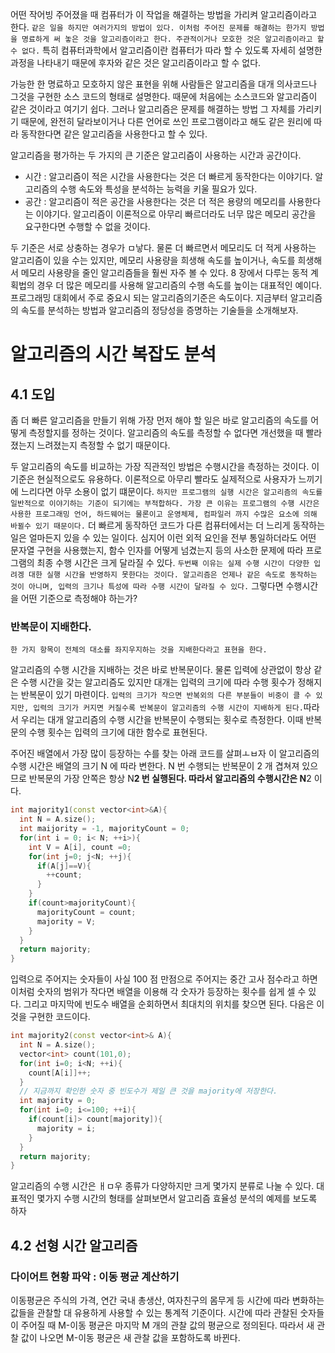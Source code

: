 어떤 작어빙 주어졌을 때 컴퓨터가 이 작업을 해결하는 방법을 가리켜 알고리즘이라고 한다. `같은 일을 하지만 여러가지의 방법이 있다. 이처럼 주어진 문제를 해결하는 한가지 방법을 명료하게 써 놓은 것을 알고리즘이라고 한다. 주관적이거나 모호한 것은 알고리즘이라고 할 수 없다.` 특히 컴퓨터과학에서 알고리즘이란 컴퓨터가 따라 할 수 있도록 자세히 설명한 과정을 나타내기 때문에 후자와 같은 것은 알고리즘이라고 할 수 없다.

가능한 한 명료하고 모호하지 않은 표현을 위해 사람들은 알고리즘을 대개 의사코드나 그것을 구현한 소스 코드의 형태로 설명한다. 때문에 처음에는 소스코드와 알고리즘이 같은 것이라고 여기기 쉽다. 그러나 알고리즘은 문제를 해결하는 방법 그 자체를 가리키기 때문에, 완전히 달라보이거나 다른 언어로 쓰인 프로그램이라고 해도 같은 원리에 따라 동작한다면 같은 알고리즘을 사용한다고 할 수 있다.

알고리즘을 평가하는 두 가지의 큰 기준은 알고리즘이 사용하는 시간과 공간이다.

- 시간 : 알고리즘이 적은 시간을 사용한다는 것은 더 빠르게 동작한다는 이야기다. 알고리즘의 수행 속도와 특성을 분석하는 능력을 키울 필요가 있다.
- 공간 : 알고리즘이 적은 공간을 사용한다는 것은 더 적은 용량의 메모리를 사용한다는 이야기다. 알고리즘이 이론적으로 아무리 빠르더라도 너무 많은 메모리 공간을 요구한다면 수행할 수 없을 것이다.

두 기준은 서로 상충하는 경우가 ㅁ낳다. 물론 더 빠르면서 메모리도 더 적게 사용하는 알고리즘이 있을 수는 있지만, 메모리 사용량을 희생해 속도를 높이거나, 속도를 희생해서 메모리 사용량을 줄인 알고리즘들을 훨씬 자주 볼 수 있다. 8 장에서 다루는 동적 계획법의 경우 더 많은 메모리를 사용해 알고리즘의 수행 속도를 높이는 대표적인 예이다. 프로그래밍 대회에서 주로 중요시 되는 알고리즘의기준은 속도이다. 지금부터 알고리즘의 속도를 분석하는 방법과 알고리즘의 정당성을 증명하는 기술들을 소개해보자.

# 알고리즘의 시간 복잡도 분석

## 4.1 도입

좀 더 빠른 알고리즘을 만들기 위해 가장 먼저 해야 할 일은 바로 알고리즘의 속도를 어떻게 측정할지를 정하는 것이다. 알고리즘의 속도를 측정할 수 없다면 개선했을 때 빨라졌는지 느려졌는지 측정할 수 없기 때문이다.

두 알고리즘의 속도를 비교하는 가장 직관적인 방법은 수행시간을 측정하는 것이다. 이 기준은 현실적으로도 유용하다. 이론적으로 아무리 빨라도 실제적으로 사용자가 느끼기에 느리다면 아무 소용이 없기 떄문이다. `하지만 프로그램의 실행 시간은 알고리즘의 속도를 일반적으로 이야기하는 기준이 되기에는 부적합하다. 가장 큰 이유는 프로그램의 수행 시간은 사용한 프로그래밍 언어, 하드웨어는 물론이고 운영체제, 컴파일러 까지 수많은 요소에 의해 바뀔수 있기 때문이다.` 더 빠르게 동작하던 코드가 다른 컴퓨터에서는 더 느리게 동작하는 일은 얼마든지 있을 수 있는 일이다. 심지어 이런 외적 요인을 전부 통일하더라도 어떤 문자열 구현을 사용했는지, 함수 인자를 어떻게 넘겼는지 등의 사소한 문제에 따라 프로그램의 최종 수행 시간은 크게 달라질 수 있다. `두번째 이유는 실제 수행 시간이 다양한 입려겡 대한 실행 시간을 반영하지 못한다는 것이다. 알고리즘은 언제나 같은 속도로 동작하는 것이 아니며, 입력의 크기나 특성에 따라 수행 시간이 달라질 수 있다.` 그렇다면 수행시간을 어떤 기준으로 측정해야 하는가?

### 반복문이 지배한다.

`한 가지 항목이 전체의 대소를 좌지우지하는 것을 지배한다라고 표현을 한다.`

알고리즘의 수행 시간을 지배하는 것은 바로 반복문이다. 물론 입력에 상관없이 항상 같은 수행 시간을 갖는 알고리즘도 있지만 대개는 입력의 크기에 따라 수행 횟수가 정해지는 반복문이 있기 마련이다. `입력의 크기가 작으면 반복외의 다른 부분들이 비중이 클 수 있지만, 입력의 크기가 커지면 커질수록 반복문이 알고리즘의 수행 시간이 지배하게 된다.`따라서 우리는 대개 알고리즘의 수행 시간을 반복문이 수행되는 횟수로 측정한다. 이때 반복문의 수행 횟수는 입력의 크기에 대한 함수로 표현된다.

주어진 배열에서 가장 많이 등장하는 수를 찾는 아래 코드를 살펴ㅗㅂ자
이 알고리즘의 수행 시간은 배열의 크기 N 에 따라 변한다. N 번 수행되는 반복문이 2 개 겹쳐져 있으므로 반복문의 가장 안쪽은 항상 N**2 번 실행된다. 따라서 알고리즘의 수행시간은 N**2 이다.

```C++
int majority1(const vector<int>&A){
  int N = A.size();
  int maijority = -1, majorityCount = 0;
  for(int i = 0; i< N; ++i>){
    int V = A[i], count =0;
    for(int j=0; j<N; ++j){
      if(A[j]==V){
        ++count;
      }
    }
    if(count>majorityCount){
      majorityCount = count;
      majority = V;
    }
  }
  return majority;
}
```

입력으로 주어지는 숫자들이 사실 100 점 만점으로 주어지는 중간 고사 점수라고 하면 이처럼 숫자의 범위가 작다면 배열을 이용해 각 숫자가 등장하는 횟수를 쉽게 셀 수 있다. 그리고 마지막에 빈도수 배열을 순회하면서 최대치의 위치를 찾으면 된다. 다음은 이것을 구현한 코드이다.

```C++
int majority2(const vector<int>& A){
  int N = A.size();
  vector<int> count(101,0);
  for(int i=0; i<N; ++i){
    count[A[i]]++;
  }
  // 지금까지 확인한 숫자 중 빈도수가 제일 큰 것을 majority에 저장한다.
  int majority = 0;
  for(int i=0; i<=100; ++i){
    if(count[i]> count[majority]){
      majority = i;
    }
  }
  return majority;
}
```

알고리즘의 수행 시간은 ㅐㅁ우 종류가 다양하지만 크게 몇가지 분류로 나눌 수 있다. 대표적인 몇가지 수행 시간의 형태를 살펴보면서 알고리즘 효율성 분석의 예제를 보도록 하자

## 4.2 선형 시간 알고리즘

### 다이어트 현황 파악 : 이동 평균 계산하기

이동평균은 주식의 가격, 연간 국내 총생산, 여자친구의 몸무게 등 시간에 따라 변화하는 값들을 관찰할 대 유용하게 사용할 수 있는 통계적 기준이다. 시간에 따라 관찰된 숫자들이 주어질 때 M-이동 평균은 마지막 M 개의 관찰 값의 평균으로 정의된다. 따라서 새 관찰 값이 나오면 M-이동 평균은 새 관찰 값을 포함하도록 바뀐다.
